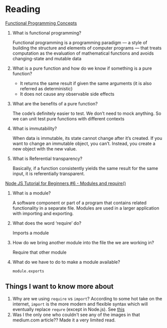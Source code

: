 # Reading

[Functional Programming Concepts](https://medium.com/the-renaissance-developer/concepts-of-functional-programming-in-javascript-6bc84220d2aa)

1. What is functional programming?

    Functional programming is a programming paradigm — a style of building the structure and elements of computer programs — that treats computation as the evaluation of mathematical functions and avoids changing-state and mutable data

2. What is a pure function and how do we know if something is a pure function?

    - It returns the same result if given the same arguments (it is also referred as deterministic)
    - It does not cause any observable side effects

3. What are the benefits of a pure function?

    The code’s definitely easier to test. We don’t need to mock anything. So we can unit test pure functions with different contexts

4. What is immutability?

    When data is immutable, its state cannot change after it’s created. If you want to change an immutable object, you can’t. Instead, you create a new object with the new value.

5. What is Referential transparency?

    Basically, if a function consistently yields the same result for the same input, it is referentially transparent.

[Node JS Tutorial for Beginners #6 - Modules and require()](https://www.youtube.com/watch?v=xHLd36QoS4k)

1. What is a module?

    A software component or part of a program that contains related functionality in a separate file. Modules are used in a larger application with importing and exporting.

2. What does the word ‘require’ do?

    Imports a module

3. How do we bring another module into the file the we are working in?

    Require that other module

4. What do we have to do to make a module available?

    `module.exports`

## Things I want to know more about

1. Why are we using `require` vs `import`? According to some hot take on the internet, `import` is the more modern and flexible syntax which will eventually replace `requre` (except in Node.js). See [this](https://stackoverflow.com/questions/31354559/using-node-js-require-vs-es6-import-export)
2. Was I the only one who couldn't see any of the images in that medium.com article?? Made it a very limited read.

